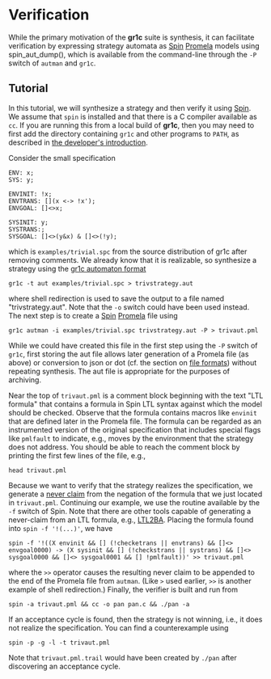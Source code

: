 Verification
============

While the primary motivation of the **gr1c** suite is synthesis, it can
facilitate verification by expressing strategy automata as
[Spin](https://spinroot.com) [Promela](https://spinroot.com/spin/Man/promela.html)
models using spin_aut_dump(), which is available from the command-line through
the `-P` switch of `autman` and `gr1c`.


Tutorial
--------

In this tutorial, we will synthesize a strategy and then verify it using
[Spin](https://spinroot.com).  We assume that `spin` is installed and that there
is a C compiler available as `cc`.  If you are running this from a local build
of **gr1c**, then you may need to first add the directory containing `gr1c` and
other programs to `PATH`, as described in [the developer's introduction](md_start_dev.html).

Consider the small specification

    ENV: x;
    SYS: y;

    ENVINIT: !x;
    ENVTRANS: [](x <-> !x');
    ENVGOAL: []<>x;

    SYSINIT: y;
    SYSTRANS:;
    SYSGOAL: []<>(y&x) & []<>(!y);

which is `examples/trivial.spc` from the source distribution of gr1c after
removing comments.  We already know that it is realizable, so synthesize a
strategy using the [gr1c automaton format](md_formats.html#gr1cautformat)

    gr1c -t aut examples/trivial.spc > trivstrategy.aut

where shell redirection is used to save the output to a file named
"trivstrategy.aut".  Note that the `-o` switch could have been used instead.
The next step is to create a [Spin](https://spinroot.com)
[Promela](https://spinroot.com/spin/Man/promela.html) file using

    gr1c autman -i examples/trivial.spc trivstrategy.aut -P > trivaut.pml

While we could have created this file in the first step using the `-P` switch of
`gr1c`, first storing the aut file allows later generation of a Promela file (as
above) or conversion to json or dot (cf. the section on [file
formats](md_formats.html)) without repeating synthesis.  The aut file is
appropriate for the purposes of archiving.

Near the top of `trivaut.pml` is a comment block beginning with the text "LTL
formula" that contains a formula in Spin LTL syntax against which the model
should be checked.  Observe that the formula contains macros like `envinit` that
are defined later in the Promela file.  The formula can be regarded as an
instrumented version of the original specification that includes special flags
like `pmlfault` to indicate, e.g., moves by the environment that the strategy
does not address.  You should be able to reach the comment block by printing the
first few lines of the file, e.g.,

    head trivaut.pml

Because we want to verify that the strategy realizes the specification, we
generate a [never claim](https://spinroot.com/spin/Man/never.html) from the
negation of the formula that we just located in `trivaut.pml`.  Continuing our
example, we use the routine available by the `-f` switch of Spin.  Note that
there are other tools capable of generating a never-claim from an LTL formula,
e.g., [LTL2BA](http://www.lsv.ens-cachan.fr/~gastin/ltl2ba/). Placing the
formula found into <code>spin -f '!(...)'</code>, we have

    spin -f '!((X envinit && [] (!checketrans || envtrans) && []<> envgoal0000) -> (X sysinit && [] (!checkstrans || systrans) && []<> sysgoal0000 && []<> sysgoal0001 && [] !pmlfault))' >> trivaut.pml

where the `>>` operator causes the resulting never claim to be appended to the
end of the Promela file from `autman`.  (Like `>` used earlier, `>>` is another
example of shell redirection.)  Finally, the verifier is built and run from

    spin -a trivaut.pml && cc -o pan pan.c && ./pan -a

If an acceptance cycle is found, then the strategy is not winning, i.e., it does
not realize the specification.  You can find a counterexample using

    spin -p -g -l -t trivaut.pml

Note that `trivaut.pml.trail` would have been created by `./pan` after
discovering an acceptance cycle.
